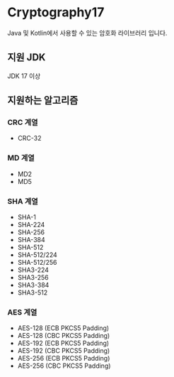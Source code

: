 # Cryptography17

Java 및 Kotlin에서 사용할 수 있는 암호화 라이브러리 입니다.

## 지원 JDK
JDK 17 이상

## 지원하는 알고리즘

### CRC 계열
- CRC-32

### MD 계열
- MD2
- MD5

### SHA 계열
- SHA-1
- SHA-224
- SHA-256
- SHA-384
- SHA-512
- SHA-512/224
- SHA-512/256
- SHA3-224
- SHA3-256
- SHA3-384
- SHA3-512

### AES 계열
- AES-128 (ECB PKCS5 Padding)
- AES-128 (CBC PKCS5 Padding)
- AES-192 (ECB PKCS5 Padding)
- AES-192 (CBC PKCS5 Padding)
- AES-256 (ECB PKCS5 Padding)
- AES-256 (CBC PKCS5 Padding)
